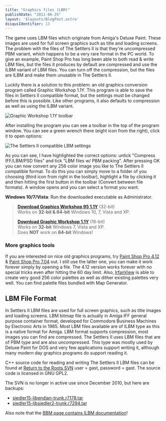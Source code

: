 ```yaml
---
title: "Graphics files (LBM)"
publishDate: "2011-06-25"
layout: '$layouts/BlogPost.astro'
disqusIdentifier: 13
---
```


The game uses LBM files which originate from Amiga's Deluxe Paint. These images are used for full screen graphics such as title and loading screens. The problem with the files of The Settlers II is that they're uncompressed PBM variant, which happens to be a very rare format in the PC world. To give an example, Paint Shop Pro has long been able to both read & write LBM files, but the files it produces by default are compressed and use the ILBM variant of LBM files. You can turn off the compression, but the files are ILBM and make them unusable in The Settlers II.

Luckily there is a solution to this problem: an old graphics conversion program called Graphic Workshop 1.1Y. This program is able to save the files in Settlers II compatible format, but the settings must be changed before this is possible. Like other programs, it also defaults to compression as well as using the ILBM variant.

![Graphic Workshop 1.1Y toolbar](/modding/graphic_workshop_11y_toolbar.png)

After installing the program you can see a toolbar in the top of the program window. You can see a green wrench there (eight icon from the right), click it to open options:

![The Settlers II compatible LBM settings](/modding/graphic_workshop_11y_lbm.png)

As you can see, I have highlighted the correct options: untick "Compress IFF/LBM/PSD files" and tick "LBM files w/ PBM packing". After pressing OK you can now convert any 256 color image you like to The Settlers II compatible format. To do this you can simply move to a folder of you choosing (third icon from right in the toolbar), highlight a file by clicking it and then hitting the first button in the toolbar (Convert between file formats). A window opens and you can select a format you want.

**Windows 10/7/Vista**: Run the downloaded executable as Administrator.

> [**Download Graphics Workshop 95 1.1Y**](/wp-content/uploads/2011/06/gwsw95.exe) (32-bit)<br />Works on **32-bit & 64-bit** Windows 10, 7, Vista and XP.
>
> [**Download Graphic Workshop 1.1Y**](/modding/gwswin11.exe) (16-bit)<br />Works on **32-bit** Windows 7, Vista and XP.<br />Does **NOT** work on **64-bit** Windows!

### More graphics tools

If you are interested on nice old graphics programs, try [Paint Shop Pro 4.12](https://piittinen.name/files/psp412.exe) & [Paint Shop Pro 7.04](https://piittinen.name/files/psp704.exe) out. I still use the latter one, you can make it work forever simply by opening a file. The 4.12 version works forever with no special tricks even after hitting the 60 day limit. Also, [IrfanView](https://www.irfanview.com/) is able to create very good 256 color palettes as well as dither existing palettes very well. You can find palette files bundled with Map Generator.

## LBM File Format

In Settlers II LBM files are used for full screen graphics, such as title images and loading screens. LBM bitmap file is actually in Amiga IFF general purpose container format, developed for Commodore Business Machines by Electronic Arts in 1985. Most LBM files available are of ILBM type as this is a native format for Amiga. LBM format supports compression, most images you can find are compressed. The Settlers II uses LBM files that are of PBM type and are also uncompressed. This type was mostly used by Deluxe Paint for DOS and very few applications support writing it, although many modern day graphics programs do support reading it.

C++ source code for reading and writing The Settlers II LBM files can be found at [Return to the Roots SVN](https://svn.siedler25.org/wsvn/siedler15/libsiedler2/trunk/src/) user = gast, password = gast. The source code is licensed in GNU GPL2.

The SVN is no longer in active use since December 2010, but here are backups:

- [siedler15-libendian-trunk.r7178.tar](/wp-content/uploads/2011/07/siedler15-libendian-trunk.r7178.tar.gz)
- [siedler15-libsiedler2-trunk.r7294.tar](/wp-content/uploads/2011/07/siedler15-libsiedler2-trunk.r7294.tar.gz)

Also note that the [BBM page contains ILBM documentation](/documentation/bbm-file-format/ "BBM File Format")!
